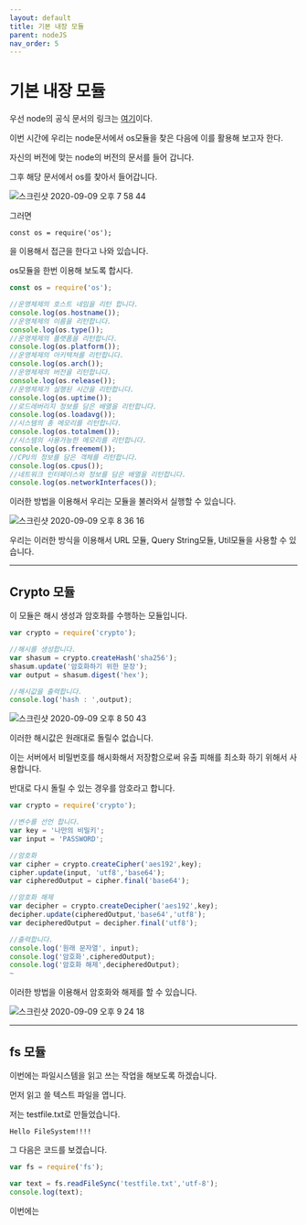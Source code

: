 ```yaml
---
layout: default
title: 기본 내장 모듈
parent: nodeJS
nav_order: 5
---
```


# 기본 내장 모듈

우선 node의 공식 문서의 링크는 [여기](https://nodejs.org/ko/docs/)이다.

이번 시간에 우리는 node문서에서 os모듈을 찾은 다음에 이를 활용해 보고자 한다.

자신의 버전에 맞는 node의 버전의 문서를 들어 갑니다.

그후 해당 문서에서 os를 찾아서 들어갑니다.

![스크린샷 2020-09-09 오후 7 58 44](https://user-images.githubusercontent.com/16849874/92590262-e0672280-f2d6-11ea-9dca-4b22c405749a.png)

그러면 

    const os = require('os');

을 이용해서 접근을 한다고 나와 있습니다.

os모듈을 한번 이용해 보도록 합시다.

```js
const os = require('os');

//운영체제의 호스트 네임을 리턴 합니다.
console.log(os.hostname());
//운영체제의 이름을 리턴합니다.
console.log(os.type());
//운영체제의 플랫폼을 리턴합니다.
console.log(os.platform());
//운영체제의 아키텍쳐를 리턴합니다.
console.log(os.arch());
//운영체제의 버전을 리턴합니다.
console.log(os.release());
//운영체제가 실행된 시간을 리턴합니다.
console.log(os.uptime());
//로드레버리지 정보를 담은 배열을 리턴합니다.
console.log(os.loadavg());
//시스템의 총 메모리를 리턴합니다.
console.log(os.totalmem());
//시스템의 사용가능한 메모리를 리턴합니다.
console.log(os.freemem());
//CPU의 정보를 담은 객체를 리턴합니다.
console.log(os.cpus());
//네트워크 인터페이스와 정보를 담은 배열을 리턴합니다.
console.log(os.networkInterfaces());
```

이러한 방법을 이용해서 우리는 모듈을 불러와서 실행할 수 있습니다.

![스크린샷 2020-09-09 오후 8 36 16](https://user-images.githubusercontent.com/16849874/92593549-3e4a3900-f2dc-11ea-9604-67a836b90246.png)

우리는 이러한 방식을 이용해서 URL 모듈, Query String모듈, Util모듈을 사용할 수 있습니다.

---

## Crypto 모듈

이 모듈은 해시 생성과 암호화를 수행하는 모듈입니다.

```js
var crypto = require('crypto');

//해시를 생성합니다.
var shasum = crypto.createHash('sha256');
shasum.update('암호화하기 위한 문장');
var output = shasum.digest('hex');

//해시값을 출력합니다.
console.log('hash : ',output);
```

![스크린샷 2020-09-09 오후 8 50 43](https://user-images.githubusercontent.com/16849874/92594712-22e02d80-f2de-11ea-8d14-d9ca29fa856d.png)

이러한 해시값은 원래대로 돌릴수 없습니다.

이는 서버에서 비밀번호를 해시화해서 저장함으로써 유출 피해를 최소화 하기 위해서 사용합니다.

반대로 다시 돌릴 수 있는 경우를 암호라고 합니다.

```js
var crypto = require('crypto');

//변수를 선언 합니다.
var key = '나만의 비밀키';
var input = 'PASSWORD';

//암호화
var cipher = crypto.createCipher('aes192',key);
cipher.update(input, 'utf8','base64');
var cipheredOutput = cipher.final('base64');

//암호화 해제
var decipher = crypto.createDecipher('aes192',key);
decipher.update(cipheredOutput,'base64','utf8');
var decipheredOutput = decipher.final('utf8');

//출력합니다.
console.log('원래 문자열', input);
console.log('암호화',cipheredOutput);
console.log('암호화 해제',decipheredOutput);
~
```

이러한 방법을 이용해서 암호화와 해제를 할 수 있습니다.

![스크린샷 2020-09-09 오후 9 24 18](https://user-images.githubusercontent.com/16849874/92597778-d4815d80-f2e2-11ea-9b38-0da069509a11.png)

---

## fs 모듈

이번에는 파일시스템을 읽고 쓰는 작업을 해보도록 하겠습니다.

먼저 읽고 쓸 텍스트 파일을 엽니다.

저는 testfile.txt로 만들었습니다.

    Hello FileSystem!!!!

그 다음은 코드를 보겠습니다.

```js
var fs = require('fs');

var text = fs.readFileSync('testfile.txt','utf-8');
console.log(text);
```

이번에는 